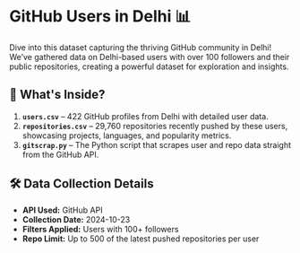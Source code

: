 # GitHub Users in Delhi 📊

Dive into this dataset capturing the thriving GitHub community in Delhi! We’ve gathered data on Delhi-based users with over 100 followers and their public repositories, creating a powerful dataset for exploration and insights.

## 📁 What's Inside?

1. **`users.csv`** – 422 GitHub profiles from Delhi with detailed user data.
2. **`repositories.csv`** – 29,760 repositories recently pushed by these users, showcasing projects, languages, and popularity metrics.
3. **`gitscrap.py`** – The Python script that scrapes user and repo data straight from the GitHub API.

## 🛠 Data Collection Details

- **API Used:** GitHub API
- **Collection Date:** 2024-10-23
- **Filters Applied:** Users with 100+ followers
- **Repo Limit:** Up to 500 of the latest pushed repositories per user
